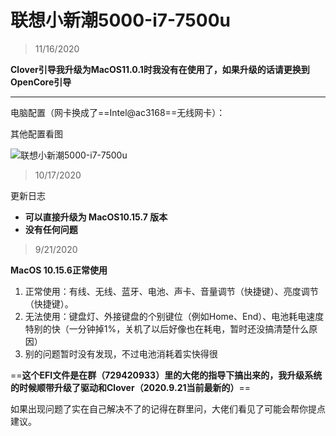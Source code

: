 # 联想小新潮5000-i7-7500u

> 11/16/2020

**Clover引导我升级为MacOS11.0.1时我没有在使用了，如果升级的话请更换到OpenCore引导**

------

电脑配置（网卡换成了==Intel@ac3168==无线网卡）：

其他配置看图

![联想小新潮5000-i7-7500u](https://gitee.com/masonsxu/cloudimg/raw/master//img/%E8%81%94%E6%83%B3%E5%B0%8F%E6%96%B0%E6%BD%AE5000-i7-7500u.jpg)



> 10/17/2020

更新日志

- **可以直接升级为 MacOS10.15.7 版本**
- **没有任何问题**

> 9/21/2020

**MacOS 10.15.6正常使用**

1. 正常使用：有线、无线、蓝牙、电池、声卡、音量调节（快捷键）、亮度调节（快捷键）。
2. 无法使用：键盘灯、外接键盘的个别键位（例如Home、End）、电池耗电速度特别的快（一分钟掉1%，关机了以后好像也在耗电，暂时还没搞清楚什么原因）
3. 别的问题暂时没有发现，不过电池消耗着实快得很

==**这个EFI文件是在群（729420933）里的大佬的指导下搞出来的，我升级系统的时候顺带升级了驱动和Clover（2020.9.21当前最新的）**==

如果出现问题了实在自己解决不了的记得在群里问，大佬们看见了可能会帮你提点建议。